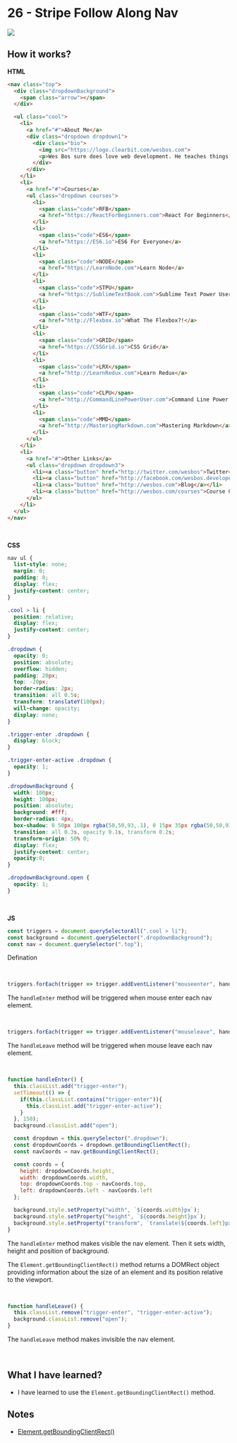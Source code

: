 # 26 - Stripe Follow Along Nav

![](https://github.com/erhanersoz/JavaScript30/blob/master/Screenshots/demo_26.gif?raw=true)

## How it works?

**HTML**

```html
<nav class="top">
  <div class="dropdownBackground">
    <span class="arrow"></span>
  </div>

  <ul class="cool">
    <li>
      <a href="#">About Me</a>
      <div class="dropdown dropdown1">
        <div class="bio">
          <img src="https://logo.clearbit.com/wesbos.com">
          <p>Wes Bos sure does love web development. He teaches things like JavaScript, CSS and BBQ. Wait. BBQ isn't part of web development. It should be though!</p>
        </div>
      </div>
    </li>
    <li>
      <a href="#">Courses</a>
      <ul class="dropdown courses">
        <li>
          <span class="code">RFB</span>
          <a href="https://ReactForBeginners.com">React For Beginners</a>
        </li>
        <li>
          <span class="code">ES6</span>
          <a href="https://ES6.io">ES6 For Everyone</a>
        </li>
        <li>
          <span class="code">NODE</span>
          <a href="https://LearnNode.com">Learn Node</a>
        </li>
        <li>
          <span class="code">STPU</span>
          <a href="https://SublimeTextBook.com">Sublime Text Power User</a>
        </li>
        <li>
          <span class="code">WTF</span>
          <a href="http://Flexbox.io">What The Flexbox?!</a>
        </li>
        <li>
          <span class="code">GRID</span>
          <a href="https://CSSGrid.io">CSS Grid</a>
        </li>
        <li>
          <span class="code">LRX</span>
          <a href="http://LearnRedux.com">Learn Redux</a>
        </li>
        <li>
          <span class="code">CLPU</span>
          <a href="http://CommandLinePowerUser.com">Command Line Power User</a>
        </li>
        <li>
          <span class="code">MMD</span>
          <a href="http://MasteringMarkdown.com">Mastering Markdown</a>
        </li>
      </ul>
    </li>
    <li>
      <a href="#">Other Links</a>
      <ul class="dropdown dropdown3">
        <li><a class="button" href="http://twitter.com/wesbos">Twitter</a></li>
        <li><a class="button" href="http://facebook.com/wesbos.developer">Facebook</a></li>
        <li><a class="button" href="http://wesbos.com">Blog</a></li>
        <li><a class="button" href="http://wesbos.com/courses">Course Catalog</a></li>
      </ul>
    </li>
  </ul>
</nav>
```

<br/>

**CSS**

```css
nav ul {
  list-style: none;
  margin: 0;
  padding: 0;
  display: flex;
  justify-content: center;
}

.cool > li {
  position: relative;
  display: flex;
  justify-content: center;
}

.dropdown {
  opacity: 0;
  position: absolute;
  overflow: hidden;
  padding: 20px;
  top: -20px;
  border-radius: 2px;
  transition: all 0.5s;
  transform: translateY(100px);
  will-change: opacity;
  display: none;
}

.trigger-enter .dropdown {
  display: block;
}

.trigger-enter-active .dropdown {
  opacity: 1;
}

.dropdownBackground {
  width: 100px;
  height: 100px;
  position: absolute;
  background: #fff;
  border-radius: 4px;
  box-shadow: 0 50px 100px rgba(50,50,93,.1), 0 15px 35px rgba(50,50,93,.15), 0 5px 15px rgba(0,0,0,.1);
  transition: all 0.3s, opacity 0.1s, transform 0.2s;
  transform-origin: 50% 0;
  display: flex;
  justify-content: center;
  opacity:0;
}

.dropdownBackground.open {
  opacity: 1;
}
```

<br/>

**JS**

```js
const triggers = document.querySelectorAll(".cool > li");
const background = document.querySelector(".dropdownBackground");
const nav = document.querySelector(".top");
```
Defination

<br/>

```js
triggers.forEach(trigger => trigger.addEventListener("mouseenter", handleEnter));
```
The `handleEnter` method will be triggered when mouse enter each nav element.

<br/>

```js
triggers.forEach(trigger => trigger.addEventListener("mouseleave", handleLeave));
```

The `handleLeave` method will be triggered when mouse leave each nav element.

<br/>

```js
function handleEnter() {
  this.classList.add("trigger-enter");
  setTimeout(() => {
    if(this.classList.contains("trigger-enter")){
      this.classList.add("trigger-enter-active");
    }
  }, 150);
  background.classList.add("open");

  const dropdown = this.querySelector(".dropdown");
  const dropdownCoords = dropdown.getBoundingClientRect();
  const navCoords = nav.getBoundingClientRect();

  const coords = {
    height: dropdownCoords.height,
    width: dropdownCoords.width,
    top: dropdownCoords.top - navCoords.top,
    left: dropdownCoords.left - navCoords.left
  };

  background.style.setProperty("width", `${coords.width}px`);
  background.style.setProperty("height", `${coords.height}px`);
  background.style.setProperty("transform", `translate(${coords.left}px, ${coords.top}px)`);
}
```
The `handleEnter` method makes visible the nav element. Then it sets width, height and position of background.

The `Element.getBoundingClientRect()` method returns a DOMRect object providing information about the size of an element and its position relative to the viewport.

<br/>

```js
function handleLeave() {
  this.classList.remove("trigger-enter", "trigger-enter-active");
  background.classList.remove("open");
}
```
The `handleLeave` method makes invisible the nav element.

<br/>

## What I have learned?

- I have learned to use the `Element.getBoundingClientRect()` method.


## Notes

- [Element.getBoundingClientRect()](https://developer.mozilla.org/en-US/docs/Web/API/Element/getBoundingClientRect)
